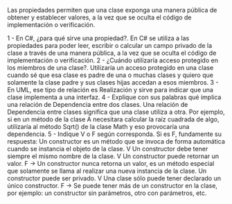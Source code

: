 
Las propiedades permiten que una clase exponga una manera pública de obtener y establecer valores, a la vez que se oculta el código de implementación o verificación.

1 - En C#, ¿para qué sirve una propiedad?.
	En C# se utiliza a las propiedades para poder leer, escribir o calcular un campo privado de la clase a través de una manera pública, a la vez que se oculta el código de implementación o verificación.
2 - ¿Cuándo utilizaría acceso protegido en los miembros de una clase?.
	Utilizaría un acceso protegido en una clase cuando sé que esa clase es padre de una o muchas clases y quiero que solamente la clase padre y sus clases hijas accedan a esos miembros.
3 - En UML, ese tipo de relación es Realización y sirve para indicar que una clase implementa a una interfaz.
4 - Explique con sus palabras qué implica una relación de Dependencia entre dos clases.
	Una relación de Dependencia entre clases significa que una clase utiliza a otra. Por ejemplo, si en un método de la clase A necesitara calcular la raíz cuadrada de algo, utilizaría al método Sqrt() de la clase Math y eso provocaría una dependencia.
5 - Indique V o F según corresponda. Si es F, fundamente su respuesta:
	Un constructor es un método que se invoca de forma automática cuando se instancia el objeto de la clase. V
	Un constructor debe tener siempre el mismo nombre de la clase.  V
	Un constructor puede retornar un valor. F -> Un constructor nunca retorna un valor, es un método especial que solamente se llama al realizar una nueva instancia de la clase.
	Un constructor puede ser privado. V
	Una clase sólo puede tener declarado un único constructor. F -> Se puede tener más de un constructor en la clase, por ejemplo: un constructor sin parámetros, otro con parámetros, etc.